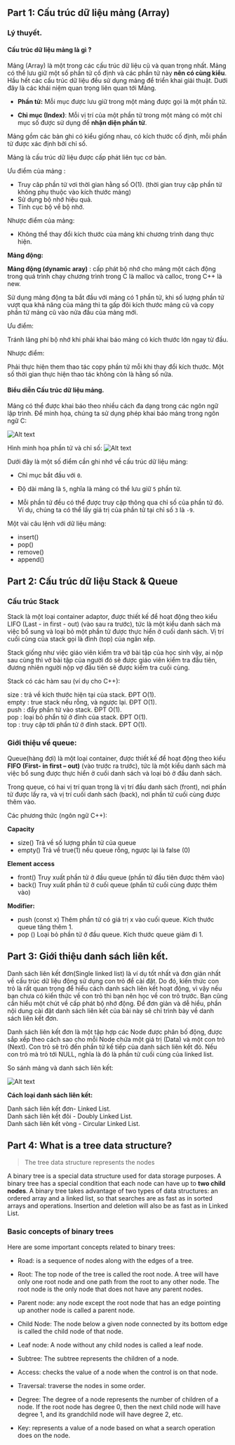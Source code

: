 ## **Part 1: Cấu trúc dữ liệu mảng (Array)**

### **Lý thuyết.**

#### **Cấu trúc dữ liệu mảng là gì ?**

Mảng (Array) là một trong các cấu trúc dữ liệu cũ và quan trọng nhất. Mảng có thể lưu giữ một số phần tử cố định và các phần tử này **nên có cùng kiểu**. Hầu hết các cấu trúc dữ liệu đều sử dụng mảng để triển khai giải thuật. Dưới đây là các khái niệm quan trọng liên quan tới Mảng.

- **Phần tử:** Mỗi mục được lưu giữ trong một mảng được gọi là một phần tử.

- **Chỉ mục (Index)**: Mỗi vị trí của một phần tử trong một mảng có một chỉ mục số được sử dụng để **nhận diện phần tử**.

Mảng gồm các bản ghi có kiểu giống nhau, có kích thước cố định, mỗi phần tử được xác định bởi chỉ số.

Mảng là cấu trúc dữ liệu được cấp phát liên tục cơ bản.

Ưu điểm của mảng :

- Truy câp phần tử vơi thời gian hằng số O(1). (thời gian truy cập phần tử không phụ thuộc vào kích thước mảng)
- Sử dụng bộ nhớ hiệu quả.
- Tính cục bộ về bộ nhớ.

Nhược điểm của mảng:

- Không thể thay đổi kích thước của mảng khi chương trình dang thực hiện.

**Mảng động:**

**Mảng động (dynamic aray)** : cấp phát bộ nhớ cho mảng một cách động trong quá trình chạy chương trình trong C là malloc và calloc, trong C++ là new.

Sử dụng mảng động ta bắt đầu với mảng có 1 phần tử, khi số lượng phần tử vượt qua khả năng của mảng thì ta gấp đôi kích thước mảng cũ và copy phần tử mảng cũ vào nửa đầu của mảng mới.

Ưu điểm:

Tránh lãng phí bộ nhớ khi phải khai báo mảng có kích thước lớn ngay từ đầu.

Nhược điểm:

Phải thực hiện them thao tác copy phần tử mỗi khi thay đổi kích thước.
Một số thời gian thực hiện thao tác không còn là hằng số nữa.

#### **Biểu diễn Cấu trúc dữ liệu mảng.**
Mảng có thể được khai báo theo nhiều cách đa dạng trong các ngôn ngữ lập trình. Để minh họa, chúng ta sử dụng phép khai báo mảng trong ngôn ngữ C:

![Alt text](https://scontent.fsgn7-1.fna.fbcdn.net/v/t1.15752-9/356571584_789495896001888_3856023436565554870_n.png?_nc_cat=108&ccb=1-7&_nc_sid=ae9488&_nc_ohc=-rFOkz5jv-UAX_bLtMe&_nc_ht=scontent.fsgn7-1.fna&oh=03_AdRllBT_dSwoyu_cmttJS7M9ndBlocC8FvXMYZuAQssOrQ&oe=64BFC922)

Hình minh họa phần tử và chỉ số:
![Alt text](https://scontent.fsgn7-1.fna.fbcdn.net/v/t1.15752-9/356565328_825486278674482_3740235138588897104_n.png?_nc_cat=107&ccb=1-7&_nc_sid=ae9488&_nc_ohc=UdGF_dhje2YAX8JJtDm&_nc_ht=scontent.fsgn7-1.fna&oh=03_AdQx4Fs_1hdFIREuGyS0lIG8Re-8HJrj_bCGtpSrR-mtdw&oe=64BFECD3)



Dưới đây là một số điểm cần ghi nhớ về cấu trúc dữ liệu mảng:

- Chỉ mục bắt đầu với `0`.

- Độ dài mảng là `5`, nghĩa là mảng có thể lưu giữ `5` phần tử.

- Mỗi phần tử đều có thể được truy cập thông qua chỉ số của phần tử đó. Ví dụ, chúng ta có thể lấy giá trị của phần tử tại chỉ số `3` là `-9`.

Một vài câu lệnh với dữ liệu mảng:
- insert()
- pop()
- remove()
- append()

## **Part 2: Cấu trúc dữ liệu Stack & Queue**
### Cấu trúc Stack
Stack là một loại container adaptor, được thiết kế để hoạt động theo kiểu LIFO (Last - in first - out) (vào sau ra trước), tức là một kiểu danh sách mà việc bổ sung và loại bỏ một phần tử được thực hiển ở cuối danh sách. Vị trí cuối cùng của stack gọi là đỉnh (top) của ngăn xếp.



Stack giống như việc giáo viên kiểm tra vở bài tập của học sinh vậy, ai nộp sau cùng thì vở bài tập của người đó sẽ được giáo viên kiểm tra đầu tiên, đương nhiên người nộp vợ đầu tiên sẽ được kiểm tra cuối cùng.

Stack có các hàm sau (ví dụ cho C++):

size : trả về kích thước hiện tại của stack. ĐPT O(1).  
empty : true stack nếu rỗng, và ngược lại. ĐPT O(1).  
push : đẩy phần tử vào stack. ĐPT O(1).  
pop : loại bỏ phẩn tử ở đỉnh của stack. ĐPT O(1).  
top : truy cập tới phần tử ở đỉnh stack. ĐPT O(1).  

### Giới thiệu về queue:
Queue(hàng đợi) là một loại container, được thiết kế để hoạt động theo kiểu **FIFO (First- in first – out)** (vào trước ra trước), tức là một kiểu danh sách mà việc bổ sung được thực hiển ở cuối danh sách và loại bỏ ở đầu danh sách.

Trong queue, có hai vị trí quan trọng là vị trí đầu danh sách (front), nơi phần tử được lấy ra, và vị trí cuối danh sách (back), nơi phần tử cuối cùng được thêm vào.

Các phương thức (ngôn ngữ C++):

**Capacity**  
- size()	Trả về số lượng phần tử của queue  
- empty()	Trả về true(1) nếu queue rỗng, ngược lại là false (0)  

**Element access**  
- front()	Truy xuất phần tử ở đầu queue (phần tử đầu tiên được thêm vào)  
- back()	Truy xuất phần tử ở cuối queue (phần tử cuối cùng được thêm vào) 

**Modifier:**  
- push (const x)	Thêm phần tử có giá trị x vào cuối queue. Kích thước queue tăng thêm 1.
- pop ()	Loại bỏ phần tử ở đầu queue. Kích thước queue giảm đi 1.

## Part 3: Giới thiệu danh sách liên kết.
Danh sách liên kết đơn(Single linked list) là ví dụ tốt nhất và đơn giản nhất về cấu trúc dữ liệu động sử dụng con trỏ để cài đặt. Do đó, kiến thức con trỏ là rất quan trọng để hiểu cách danh sách liên kết hoạt động, vì vậy nếu bạn chưa có kiến thức về con trỏ thì bạn nên học về con trỏ trước. Bạn cũng cần hiểu một chút về cấp phát bộ nhớ động. Để đơn giản và dễ hiểu, phần nội dung cài đặt danh sách liên kết của bài này sẽ chỉ trình bày về danh sách liên kết đơn.

Danh sách liên kết đơn là một tập hợp các Node được phân bố động, được sắp xếp theo cách sao cho mỗi Node chứa một giá trị (Data) và một con trỏ (Next). Con trỏ sẽ trỏ đến phần tử kế tiếp của danh sách liên kết đó. Nếu con trỏ mà trỏ tới NULL, nghĩa là đó là phần tử cuối cùng của linked list.

So sánh mảng và danh sách liên kết:

![Alt text](https://scontent.fsgn8-2.fna.fbcdn.net/v/t1.15752-9/358902935_808596847308653_6234565586791959926_n.png?_nc_cat=111&ccb=1-7&_nc_sid=ae9488&_nc_ohc=N3Fd7MXklcYAX-WP59W&_nc_ht=scontent.fsgn8-2.fna&oh=03_AdQDdn5QSF2bFSXA8s-5lTK8uBIgbc-levmmQiLHP9aYQw&oe=64D2282E)

**Cách loại danh sách liên kết:**

Danh sách liên kết đơn- Linked List.  
Danh sách liên kết đôi - Doubly Linked List.  
Danh sách liên kết vòng - Circular Linked List. 

## Part 4: What is a tree data structure?
> The tree data structure represents the nodes 

A binary tree is a special data structure used for data storage purposes. A binary tree has a special condition that each node can have up to **two child nodes**. A binary tree takes advantage of two types of data structures: an ordered array and a linked list, so that searches are as fast as in sorted arrays and operations. Insertion and deletion will also be as fast as in Linked List.

### Basic concepts of binary trees
Here are some important concepts related to binary trees:

- Road: is a sequence of nodes along with the edges of a tree.  
- Root: The top node of the tree is called the root node. A tree will have only one root node and one path from the root to any other node. The root node is the only node that does not have any parent nodes.

- Parent node: any node except the root node that has an edge pointing up another node is called a parent node.

- Child Node: The node below a given node connected by its bottom edge is called the child node of that node.

- Leaf node: A node without any child nodes is called a leaf node.

- Subtree: The subtree represents the children of a node.

- Access: checks the value of a node when the control is on that node.

- Traversal: traverse the nodes in some order.

- Degree: The degree of a node represents the number of children of a node. If the root node has degree 0, then the next child node will have degree 1, and its grandchild node will have degree 2, etc.

- Key: represents a value of a node based on what a search operation does on the node.